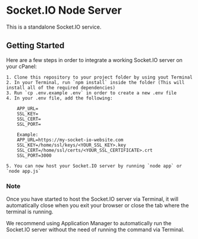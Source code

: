 
# Socket.IO Node Server
This is a standalone Socket.IO service.
## Getting Started
Here are a few steps in order to integrate a working Socket.IO server on your cPanel:
~~~
1. Clone this repository to your project folder by using yout Terminal
2. In your Terminal, run `npm install` inside the folder (This will install all of the required dependencies)
3. Run `cp .env.example .env` in order to create a new .env file
4. In your .env file, add the following:
    
    APP_URL=
    SSL_KEY=
    SSL_CERT=
    SSL_PORT=

    Example:
    APP_URL=https://my-socket-io-website.com
    SSL_KEY=/home/ssl/keys/<YOUR_SSL_KEY>.key
    SSL_CERT=/home/ssl/certs/<YOUR_SSL_CERTIFICATE>.crt
    SSL_PORT=3000

5. You can now host your Socket.IO server by running `node app` or `node app.js`
~~~

### Note
Once you have started to host the Socket.IO server via Terminal, it will automatically close when you exit your browser or close the tab where the terminal is running.

We recommend using Application Manager to automatically run the Socket.IO server without the need of running the command via Terminal.